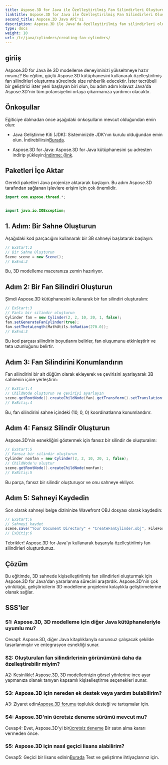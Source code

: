 ```yaml
---
title: Aspose.3D for Java ile Özelleştirilmiş Fan Silindirleri Oluşturma
linktitle: Aspose.3D for Java ile Özelleştirilmiş Fan Silindirleri Oluşturma
second_title: Aspose.3D Java API'si
description: Aspose.3D ile Java'da özelleştirilmiş fan silindirleri oluşturmayı öğrenin. 3D modelleme oyununuzu zahmetsizce yükseltin.
type: docs
weight: 10
url: /tr/java/cylinders/creating-fan-cylinders/
---
```

## giriiş

Aspose.3D for Java ile 3D modelleme deneyiminizi yükseltmeye hazır mısınız? Bu eğitim, güçlü Aspose.3D kütüphanesini kullanarak özelleştirilmiş fan silindirleri oluşturma sürecinde size rehberlik edecektir. İster tecrübeli bir geliştirici ister yeni başlayan biri olun, bu adım adım kılavuz Java'da Aspose.3D'nin tüm potansiyelini ortaya çıkarmanıza yardımcı olacaktır.

## Önkoşullar

Eğiticiye dalmadan önce aşağıdaki önkoşulların mevcut olduğundan emin olun:

-  Java Geliştirme Kiti (JDK): Sisteminizde JDK'nın kurulu olduğundan emin olun. İndirebilirsin[Burada](https://www.oracle.com/java/technologies/javase-downloads.html).

-  Aspose.3D for Java: Aspose.3D for Java kütüphanesini şu adresten indirip yükleyin:[İndirme: {link](https://releases.aspose.com/3d/java/).

## Paketleri İçe Aktar

Gerekli paketleri Java projenize aktararak başlayın. Bu adım Aspose.3D tarafından sağlanan işlevlere erişim için çok önemlidir.

```java
import com.aspose.threed.*;


import java.io.IOException;
```

## 1. Adım: Bir Sahne Oluşturun

Aşağıdaki kod parçacığını kullanarak bir 3B sahneyi başlatarak başlayın:

```java
// ExStart:2
// Bir Sahne Oluşturun
Scene scene = new Scene();
// ExEnd:2
```

Bu, 3D modelleme maceranıza zemin hazırlıyor.

## Adım 2: Bir Fan Silindiri Oluşturun

Şimdi Aspose.3D kütüphanesini kullanarak bir fan silindiri oluşturalım:

```java
// ExStart:3
// Fanlı bir silindir oluşturun
Cylinder fan = new Cylinder(2, 2, 10, 20, 1, false);
fan.setGenerateFanCylinder(true);
fan.setThetaLength(MathUtils.toRadian(270.0));
// ExEnd:3
```

Bu kod parçası silindirin boyutlarını belirler, fan oluşumunu etkinleştirir ve teta uzunluğunu belirtir.

## Adım 3: Fan Silindirini Konumlandırın

Fan silindirini bir alt düğüm olarak ekleyerek ve çevirisini ayarlayarak 3B sahnenin içine yerleştirin:

```java
// ExStart:4
// ChildNode oluşturun ve çeviriyi ayarlayın
scene.getRootNode().createChildNode(fan).getTransform().setTranslation(10, 0, 0);
// ExBitiş:4
```

Bu, fan silindirini sahne içindeki (10, 0, 0) koordinatlarına konumlandırır.

## Adım 4: Fansız Silindir Oluşturun

Aspose.3D'nin esnekliğini göstermek için fansız bir silindir de oluşturalım:

```java
// ExStart:5
// Fansız bir silindir oluşturun
Cylinder nonfan = new Cylinder(2, 2, 10, 20, 1, false);
// ChildNode'u oluştur
scene.getRootNode().createChildNode(nonfan);
// ExBitiş:5
```

Bu parça, fansız bir silindir oluşturuyor ve onu sahneye ekliyor.

## Adım 5: Sahneyi Kaydedin

Son olarak sahneyi belge dizininize Wavefront OBJ dosyası olarak kaydedin:

```java
// ExStart:6
// Sahneyi kaydet
scene.save("Your Document Directory" + "CreateFanCylinder.obj", FileFormat.WAVEFRONTOBJ);
// ExBitiş:6
```

Tebrikler! Aspose.3D for Java'yı kullanarak başarıyla özelleştirilmiş fan silindirleri oluşturdunuz.

## Çözüm

Bu eğitimde, 3D sahnede kişiselleştirilmiş fan silindirleri oluşturmak için Aspose.3D for Java'dan yararlanma sürecini araştırdık. Aspose.3D'nin çok yönlülüğü, geliştiricilerin 3D modelleme projelerini kolaylıkla geliştirmelerine olanak sağlar.

## SSS'ler

### S1: Aspose.3D, 3D modelleme için diğer Java kütüphaneleriyle uyumlu mu?

Cevap1: Aspose.3D, diğer Java kitaplıklarıyla sorunsuz çalışacak şekilde tasarlanmıştır ve entegrasyon esnekliği sunar.

### S2: Oluşturulan fan silindirlerinin görünümünü daha da özelleştirebilir miyim?

A2: Kesinlikle! Aspose.3D, 3D modellerinizin görsel yönlerine ince ayar yapmanıza olanak tanıyan kapsamlı kişiselleştirme seçenekleri sunar.

### S3: Aspose.3D için nereden ek destek veya yardım bulabilirim?

 A3: Ziyaret edin[Aspose.3D forumu](https://forum.aspose.com/c/3d/18) topluluk desteği ve tartışmalar için.

### S4: Aspose.3D'nin ücretsiz deneme sürümü mevcut mu?

 Cevap4: Evet, Aspose.3D'yi bir[ücretsiz deneme](https://releases.aspose.com/) Bir satın alma kararı vermeden önce.

### S5: Aspose.3D için nasıl geçici lisans alabilirim?

 Cevap5: Geçici bir lisans edinin[Burada](https://purchase.aspose.com/temporary-license/) Test ve geliştirme ihtiyaçlarınız için.